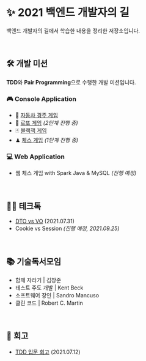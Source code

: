 # ✨ 2021 백엔드 개발자의 길

백엔드 개발자의 길에서 학습한 내용을 정리한 저장소입니다.

<br>

## 🛠 개발 미션

**TDD**와 **Pair Programming**으로 수행한 개발 미션입니다.

### 🎮 Console Application

- 🚗 [자동차 경주 게임](https://github.com/jiwoo-kimm/mirror-racing-car)
- 💸 [로또 게임](https://github.com/jiwoo-kimm/java-lotto/tree/jiwoo-kimm) *(2단계 진행 중)*
- 🃏 [블랙잭 게임](https://github.com/jiwoo-kimm/mirror-java-blackjack)
- ♟ [체스 게임](https://github.com/jiwoo-kimm/java-chess/tree/jiwoo-kimm-step1) *(1단계 진행 중)*

### 💻 Web Application

- 웹 체스 게임 with Spark Java & MySQL *(진행 예정)*

<br>

## 🙋🏻 테크톡

- [DTO vs VO](https://velog.io/@jwkim/dto-vo) (2021.07.31)
- Cookie vs Session *(진행 예정, 2021.09.25)*

<br>

## 📚 기술독서모임

- 함께 자라기 | 김창준
- 테스트 주도 개발 | Kent Beck
- 소프트웨어 장인 | Sandro Mancuso
- 클린 코드 | Robert C. Martin

<br>

## 📝 회고

- [TDD 입문 회고](https://velog.io/@jwkim/tdd-intro-review) (2021.07.12)

